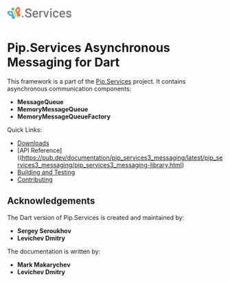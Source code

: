 # <img src="https://github.com/pip-services/pip-services/raw/master/design/Logo.png" alt="Pip.Services Logo" style="max-width:30%"> 
# Pip.Services Asynchronous Messaging for Dart

This framework is a part of the [Pip.Services](https://github.com/pip-services/pip-services) project.
It contains asynchronous communication components:

- **MessageQueue**
- **MemoryMessageQueue**
- **MemoryMessageQueueFactory**

Quick Links:

* [Downloads](https://github.com/pip-services3-dart/pip-services3-messaging-dart/blob/master/doc/Downloads.md)
* [API Reference]((https://pub.dev/documentation/pip_services3_messaging/latest/pip_services3_messaging/pip_services3_messaging-library.html)
* [Building and Testing](https://github.com/pip-services3-dart/pip-services3-messaging-dart/blob/master/doc/Development.md)
* [Contributing](https://github.com/pip-services3-dart/pip-services3-messaging-dart/blob/master/doc/Development.md#contrib)

## Acknowledgements

The Dart version of Pip.Services is created and maintained by:
- **Sergey Seroukhov**
- **Levichev Dmitry**

The documentation is written by:
- **Mark Makarychev**
- **Levichev Dmitry**